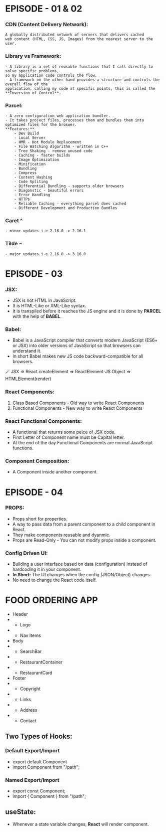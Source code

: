 # EPISODE - 01 & 02

### CDN (Content Delivery Network):

    A globally distributed network of servers that delivers cached
    web content (HTML, CSS, JS, Images) from the nearest server to the user.

### Library vs Framework:

    - A library is a set of reusable functions that I call directly to solve specific problems,
    so my application code controls the flow.
    - A framework on the other hand provides a structure and controls the overall flow of the
    application, calling my code at specific points, this is called the **Inversion of Control**.

### Parcel:

    - A zero configuration web application bundler.
    - It takes project files, processes them and bundles them into optimized files for the broswer.
    **Features:**
        - Dev Build
        - Local Server
        - HMR - Hot Module Replacement
        - File Watching Algorithm - written in C++
        - Tree Shaking - remove unused code
        - Caching - faster builds
        - Image Optimization
        - Minification
        - Bundling
        - Compress
        - Content Hashing
        - Code Spliting
        - Differential Bundling - supports older browsers
        - Diagonstic - beautiful errors
        - Error Handling
        - HTTPs
        - Reliable Caching - everything parcel does cached
        - Different Development and Production Bundles

### Caret ^

    - minor updates i-e 2.16.0 -> 2.16.1

### Tilde ~

    - major updates i-e 2.16.0 -> 3.16.0

# EPISODE - 03

### JSX:

- JSX is not HTML in JavaScript.
- It is HTML-Like or XML-Like syntax.
- It is transpiled before it reaches the JS engine and it is done by **PARCEL** with the help of **BABEL**.

### Babel:

- Babel is a JavaScript compiler that converts modern JavaScript (ES6+ or JSX) into older
  versions of JavaScript so that browsers can understand it.
- In short Babel makes new JS code backward-compatible for all browsers.

🪄 JSX => React.createElement => ReactElement-JS Object => HTMLElement(render)

### React Components:

1. Class Based Components - Old way to write React Components
2. Functional Components - New way to write React Components

### React Functional Components:

- A functional that returns some peice of JSX code.
- First Letter of Component name must be Capital letter.
- At the end of the day Functional Components are normal JavaScript functions.

### Component Composition:

- A Component inside another component.

# EPISODE - 04

### PROPS:

- Props short for properties.
- A way to pass data from a parent component to a child component in React.
- They make components reusable and dyanmic.
- Props are Read-Only - You can not modify props inside a component.

### Config Driven UI:

- Building a user interface based on data (configuration) instead of hardcoding it in your component.
- **In Short:** The UI changes when the config (JSON/Object) changes.
- No need to change the React code itself.

# FOOD ORDERING APP

- Header
- - Logo
- - Nav Items
- Body
- - SearchBar
- - RestaurantContainer
- - RestaurantCard
- Footer
- - Copyright
- - Links
- - Address
- - Contact

## Two Types of Hooks:

### Default Export/Import

- export default Component
- import Component from "/path";

### Named Export/Import

- export const Component;
- import { Component } from "/path";

## useState:
- Whenever a state variable changes, **React** will render component.
